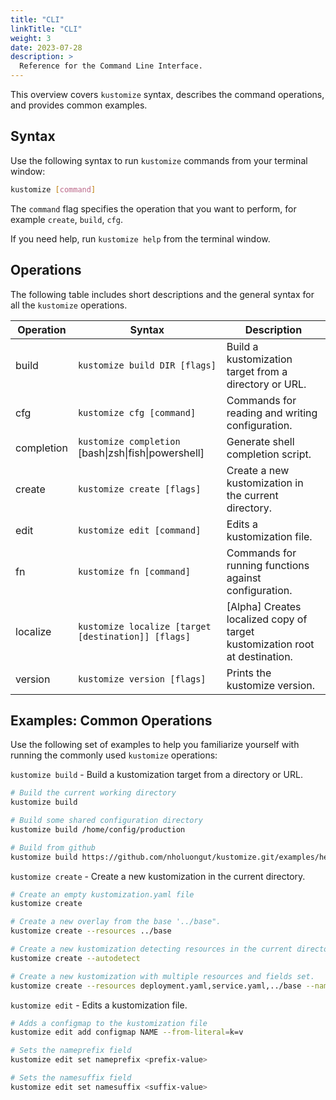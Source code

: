```yaml
---
title: "CLI"
linkTitle: "CLI"
weight: 3
date: 2023-07-28
description: >
  Reference for the Command Line Interface.
---
```


This overview covers `kustomize` syntax, describes the command operations, and provides common examples.

## Syntax
Use the following syntax to run `kustomize` commands from your terminal window:

```bash
kustomize [command]
```

The `command` flag specifies the operation that you want to perform, for example `create`, `build`, `cfg`.

If you need help, run `kustomize help` from the terminal window.

## Operations
The following table includes short descriptions and the general syntax for all the `kustomize` operations.

Operation | Syntax | Description
--- | --- | ---
build | `kustomize build DIR [flags]` | Build a kustomization target from a directory or URL.
cfg | `kustomize cfg [command]` | Commands for reading and writing configuration.
completion | `kustomize completion` [bash\|zsh\|fish\|powershell] | Generate shell completion script.
create | `kustomize create [flags]` | Create a new kustomization in the current directory.
edit | `kustomize edit [command]` |  Edits a kustomization file.
fn | `kustomize fn [command]` | Commands for running functions against configuration.
localize | `kustomize localize [target [destination]] [flags]` | [Alpha] Creates localized copy of target kustomization root at destination.
version | `kustomize version [flags]` | Prints the kustomize version.

## Examples: Common Operations
Use the following set of examples to help you familiarize yourself with running the commonly used `kustomize` operations:

`kustomize build` - Build a kustomization target from a directory or URL.

```bash
# Build the current working directory
kustomize build

# Build some shared configuration directory
kustomize build /home/config/production

# Build from github
kustomize build https://github.com/nholuongut/kustomize.git/examples/helloWorld?ref=v1.0.6
```

`kustomize create` - Create a new kustomization in the current directory.
```bash
# Create an empty kustomization.yaml file
kustomize create

# Create a new overlay from the base '../base".
kustomize create --resources ../base

# Create a new kustomization detecting resources in the current directory.
kustomize create --autodetect

# Create a new kustomization with multiple resources and fields set.
kustomize create --resources deployment.yaml,service.yaml,../base --namespace staging --nameprefix acme-
```

`kustomize edit` - Edits a kustomization file.
```bash
# Adds a configmap to the kustomization file
kustomize edit add configmap NAME --from-literal=k=v

# Sets the nameprefix field
kustomize edit set nameprefix <prefix-value>

# Sets the namesuffix field
kustomize edit set namesuffix <suffix-value>
```
